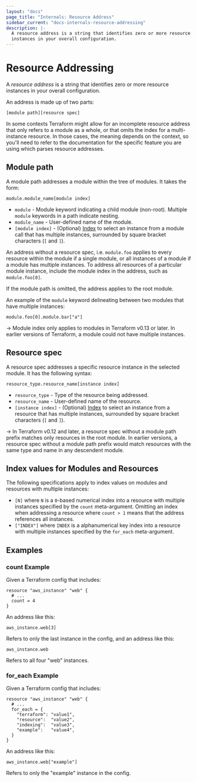 ```yaml
---
layout: "docs"
page_title: "Internals: Resource Address"
sidebar_current: "docs-internals-resource-addressing"
description: |-
  A resource address is a string that identifies zero or more resource
  instances in your overall configuration.
---
```


# Resource Addressing

A _resource address_ is a string that identifies zero or more resource
instances in your overall configuration.

An address is made up of two parts:

```
[module path][resource spec]
```

In some contexts Terraform might allow for an incomplete resource address that
only refers to a module as a whole, or that omits the index for a
multi-instance resource. In those cases, the meaning depends on the context,
so you'll need to refer to the documentation for the specific feature you
are using which parses resource addresses.

## Module path

A module path addresses a module within the tree of modules. It takes the form:

```
module.module_name[module index]
```

 * `module` - Module keyword indicating a child module (non-root). Multiple `module`
   keywords in a path indicate nesting.
 * `module_name` - User-defined name of the module.
 * `[module index]` - (Optional) [Index](#index-values-for-modules-and-resources)
   to select an instance from a module call that has multiple instances,
   surrounded by square bracket characters (`[` and `]`).

An address without a resource spec, i.e. `module.foo` applies to every resource within
the module if a single module, or all instances of a module if a module has multiple instances.
To address all resources of a particular module instance, include the module index in the address,
such as `module.foo[0]`.

If the module path is omitted, the address applies to the root module.

An example of the `module` keyword delineating between two modules that have multiple instances:

```
module.foo[0].module.bar["a"]
```

-> Module index only applies to modules in Terraform v0.13 or later. In earlier
versions of Terraform, a module could not have multiple instances.

## Resource spec

A resource spec addresses a specific resource instance in the selected module.
It has the following syntax:

```
resource_type.resource_name[instance index]
```

 * `resource_type` - Type of the resource being addressed.
 * `resource_name` - User-defined name of the resource.
 * `[instance index]` - (Optional) [Index](#index-values-for-modules-and-resources)
   to select an instance from a resource that has multiple instances,
   surrounded by square bracket characters (`[` and `]`).

-> In Terraform v0.12 and later, a resource spec without a module path prefix
matches only resources in the root module. In earlier versions, a resource spec
without a module path prefix would match resources with the same type and name
in any descendent module.

## Index values for Modules and Resources

The following specifications apply to index values on modules and resources with multiple instances:

 * `[N]` where `N` is a `0`-based numerical index into a resource with multiple
   instances specified by the `count` meta-argument. Omitting an index when
   addressing a resource where `count > 1` means that the address references
   all instances.
 * `["INDEX"]` where `INDEX` is a alphanumerical key index into a resource with
   multiple instances specified by the `for_each` meta-argument.

## Examples

### count Example

Given a Terraform config that includes:

```hcl
resource "aws_instance" "web" {
  # ...
  count = 4
}
```

An address like this:

```
aws_instance.web[3]
```

Refers to only the last instance in the config, and an address like this:

```
aws_instance.web
```

Refers to all four "web" instances.

### for_each Example

Given a Terraform config that includes:

```hcl
resource "aws_instance" "web" {
  # ...
  for_each = {
    "terraform": "value1",
    "resource":  "value2",
    "indexing":  "value3",
    "example":   "value4",
  }
}
```

An address like this:

```
aws_instance.web["example"]
```

Refers to only the "example" instance in the config.
